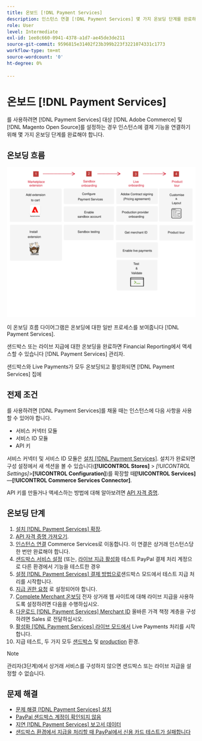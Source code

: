 ```yaml
---
title: 온보드 [!DNL Payment Services]
description: 인스턴스 연결 [!DNL Payment Services] 몇 가지 온보딩 단계를 완료하여 기능을 사용할 수 있습니다.
role: User
level: Intermediate
exl-id: 1ee8c660-0941-4378-a1d7-ae45de3de211
source-git-commit: 9596815e31402f23b399b223f3221074331c1773
workflow-type: tm+mt
source-wordcount: '0'
ht-degree: 0%

---
```


# 온보드 [!DNL Payment Services]

를 사용하려면 [!DNL Payment Services] 대상 [!DNL Adobe Commerce] 및 [!DNL Magento Open Source]를 설정하는 경우 인스턴스에 결제 기능을 연결하기 위해 몇 가지 온보딩 단계를 완료해야 합니다.

## 온보딩 흐름

![온보딩 흐름](assets/onboarding-diagram.svg)

이 온보딩 흐름 다이어그램은 온보딩에 대한 일반 프로세스를 보여줍니다 [!DNL Payment Services].

샌드박스 또는 라이브 지급에 대한 온보딩을 완료하면 Financial Reporting에서 액세스할 수 있습니다 [!DNL Payment Services] 관리자.

샌드박스와 Live Payments가 모두 온보딩되고 활성화되면 [!DNL Payment Services] 집에

## 전제 조건

를 사용하려면 [!DNL Payment Services]를 채울 때는 인스턴스에 다음 사항을 사용할 수 있어야 합니다.

* 서비스 커넥터 모듈
* 서비스 ID 모듈
* API 키

서비스 커넥터 및 서비스 ID 모듈은 [설치 [!DNL Payment Services]](install.md). 설치가 완료되면 구성 설정에서 새 섹션을 볼 수 있습니다(**[!UICONTROL Stores]** > _[!UICONTROL Settings]_>**[!UICONTROL Configuration]**)를 확장할 때&#x200B;**[!UICONTROL Services]**—**[!UICONTROL Commerce Services Connector]**.

API 키를 만들거나 액세스하는 방법에 대해 알아보려면 [API 자격 증명](#obtain-api-credentials).

## 온보딩 단계

1. [설치 [!DNL Payment Services] 확장](install.md#get-payment-services).
1. [API 자격 증명 가져오기](connect.md#obtain-api-credentials).
1. [인스턴스 연결](connect.md#configure-commerce-services) Commerce Services로 이동합니다. 이 연결은 상거래 인스턴스당 한 번만 완료해야 합니다.
1. [샌드박스 서비스 설정](sandbox.md#enable-sandbox-testing) (또는, [라이브 지급 활성화](sandbox.md#enable-live-payments) 테스트 PayPal 결제 처리 계정으로 다른 환경에서 기능을 테스트한 경우
1. [설정 [!DNL Payment Services] 결제 방법으로](production.md#set-payment-services-as-payment-method)샌드박스 모드에서 테스트 지급 처리를 시작합니다.
1. [지급 권한 요청](production.md#request-payments-entitlement-from-adobe) 로 설정되어야 합니다.
1. [Complete Merchant 온보딩](production.md#complete-merchant-onboarding) 전자 상거래 웹 사이트에 대해 라이브 지급을 사용하도록 설정하려면 다음을 수행하십시오.
1. [다운로드 [!DNL Payment Services] Merchant ID](production.md#configure-pricing-tier) 올바른 가격 책정 계층을 구성하려면 Sales 로 전달하십시오.
1. [활성화 [!DNL Payment Services] 라이브 모드에서](production.md#enable-live-payments) Live Payments 처리를 시작합니다.
1. 지급 테스트, 두 가지 모두 [샌드박스](sandbox.md#test-in-sandbox-environment) 및 [production](production.md#test-in-production) 환경.

>[!NOTE]
>
>관리자(3단계)에서 상거래 서비스를 구성하지 않으면 샌드박스 또는 라이브 지급을 설정할 수 없습니다.

## 문제 해결

* [문제 해결 [!DNL Payment Services] 설치](https://support.magento.com/hc/en-us/articles/4406603542541)
* [PayPal 샌드박스 계정이 확인되지 않음](https://support.magento.com/hc/en-us/articles/4406954952461)
* [지연 [!DNL Payment Services] 보고서 데이터](https://support.magento.com/hc/en-us/articles/4406114741517)
* [샌드박스 환경에서 지급을 처리할 때 PayPal에서 신용 카드 테스트가 실패합니다](https://support.magento.com/hc/en-us/articles/5201041963917)

